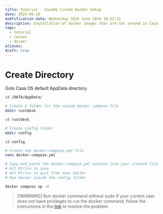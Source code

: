 ```yaml
---
title: Tutorial - CasaOS Custom Docker Setup
date: 2024-06-26
modfification date: Wednesday 26th June 2024 18:52:31
description: Installation of docker images that are not served in Casa OS app store.
tags:
  - tutorial
  - casaos
  - docker
aliases: 
draft: true
---
```


# Create Directory
Goto Casa OS default AppData directory. 
```bash
cd /DATA/AppData/

# Create a folder for the custom docker compose file
mkdir rustdesk

cd rustdesk

# Create config folder
mkdir config

cd config

# Create the docker-compose.yml file
nano docker-compose.yml

# Copy and paste the docker-compose.yml content into your created file
# Hit Ktrl+o to save
# Hit Ktrl+x to quit from nano editor
# Run docker inside the config folder

docker compose up -d
```


> [!WARNING] Run docker command without sudo
> If your current user does not have privileges to run the docker command, follow the instructions in the [link](https://fossguides.com/run-docker-without-sudo-in-linux/) to resolve the problem.

